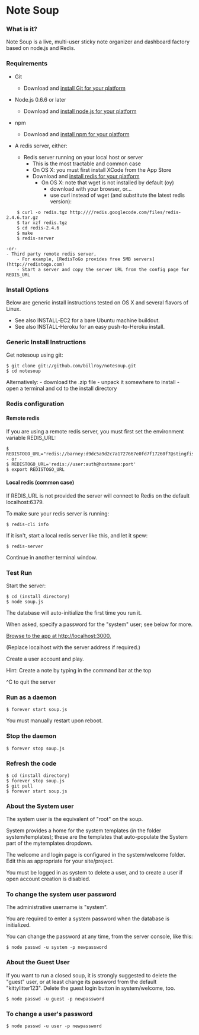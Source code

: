 Note Soup 
===

### What is it?

Note Soup is a live, multi-user sticky note organizer and dashboard factory based on node.js and Redis.

### Requirements

- Git
	- Download and [install Git for your platform](http://git-scm.com)

- Node.js 0.6.6 or later
	- Download and [install node.js for your platform](http://nodejs.org)

- npm
	- Download and [install npm for your platform](http://npmjs.org)

- A redis server, either:

	- Redis server running on your local host or server
		- This is the most tractable and common case
		- On OS X: you must first install XCode from the App Store
		- Download and [install redis for your platform](http://redis.io/download)
			- On OS X: note that wget is not installed by default (oy)
				- download with your browser, or...
				- use curl instead of wget (and substitute the latest redis version):
~~~
	$ curl -o redis.tgz http:////redis.googlecode.com/files/redis-2.4.6.tar.gz
	$ tar xzf redis.tgz
	$ cd redis-2.4.6
	$ make
	$ redis-server
~~~
	-or-
	- Third party remote redis server, 
		- For example, [RedisToGo provides free 5MB servers](http://redistogo.com)
		- Start a server and copy the server URL from the config page for REDIS_URL


### Install Options

Below are generic install instructions tested on OS X and several flavors of Linux.

- See also INSTALL-EC2 for a bare Ubuntu machine buildout.
- See also INSTALL-Heroku for an easy push-to-Heroku install.


### Generic Install Instructions

Get notesoup using git:

	$ git clone git://github.com/billroy/notesoup.git
	$ cd notesoup

Alternatively:
	- download the .zip file
	- unpack it somewhere to install
	- open a terminal and cd to the install directory

### Redis configuration

#### Remote redis

If you are using a remote redis server, you must first set the environment variable REDIS_URL:

	$ REDISTOGO_URL="redis://barney:d9dc5a9d2c7a1727667e0fd7f17260f7@stingfish.redistogo.com:9361/"
	- or -
	$ REDISTOGO_URL='redis://user:auth@hostname:port'
	$ export REDISTOGO_URL

#### Local redis (common case)

If REDIS_URL is not provided the server will connect to Redis on the default localhost:6379.

To make sure your redis server is running:

	$ redis-cli info

If it isn't, start a local redis server like this, and let it spew:

	$ redis-server

Continue in another terminal window.


### Test Run

Start the server:

	$ cd (install directory)
	$ node soup.js

The database will auto-initialize the first time you run it.

When asked, specify a password for the "system" user; see below for more.

[Browse to the app at http://localhost:3000.](http://localhost:3000)

(Replace localhost with the server address if required.)

Create a user account and play.

Hint: Create a note by typing in the command bar at the top

^C to quit the server


### Run as a daemon

	$ forever start soup.js

You must manually restart upon reboot.


### Stop the daemon

	$ forever stop soup.js

### Refresh the code

	$ cd (install directory)
	$ forever stop soup.js
	$ git pull
	$ forever start soup.js

### About the System user

The system user is the equivalent of "root" on the soup.

System provides a home for the system templates (in the folder system/templates); 
these are the templates that auto-populate the System part of the mytemplates dropdown.  

The welcome and login page is configured in the system/welcome folder.  Edit this as appropriate
for your site/project.

You must be logged in as system to delete a user, and to create a user if open account creation
is disabled.

### To change the system user password

The administrative username is "system".

You are required to enter a system password when the database is initialized.

You can change the password at any time, from the server console, like this:

	$ node passwd -u system -p newpassword


### About the Guest User

If you want to run a closed soup, it is strongly suggested to delete the "guest" user, or at
least change its password from the default "kittylitter123".  Delete the guest login button
in system/welcome, too.

	$ node passwd -u guest -p newpassword

### To change a user's password

	$ node passwd -u user -p newpassword
